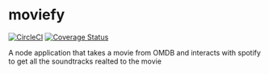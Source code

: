 # moviefy
[![CircleCI](https://circleci.com/gh/cjmash/moviefy/tree/master.svg?style=svg)](https://circleci.com/gh/cjmash/moviefy/tree/master) [![Coverage Status](https://coveralls.io/repos/github/cjmash/moviefyAPI/badge.svg)](https://coveralls.io/github/cjmash/moviefyAPI)

A node application that takes a movie from OMDB and interacts with spotify to get all the soundtracks realted to the movie
